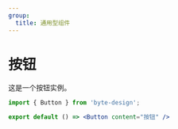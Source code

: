 ```yaml
---
group:
  title: 通用型组件
---
```


# 按钮

这是一个按钮实例。

```jsx
import { Button } from 'byte-design';

export default () => <Button content="按钮" />
```